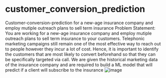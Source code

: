 # customer_conversion_prediction
Customer-conversion-prediction  for a new-age insurance company and employ mutiple outreach plans to sell term insurance
Problem Statement: You are working for a new-age insurance company and employ mutiple outreach plans to sell term insurance to your customers. Telephonic marketing campaigns still remain one of the most effective way to reach out to people however they incur a lot of cost. Hence, it is important to identify the customers that are most likely to convert beforehand so that they can be specifically targeted via call. We are given the historical marketing data of the insurance company and are required to build a ML model that will predict if a client will subscribe to the insurance
![image](https://github.com/yuvarajrajdata/customer_conversion_prediction/assets/126889862/e4fc85c7-6f5e-405a-b2d2-fd49baf845fa)



